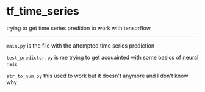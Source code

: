 # tf_time_series

trying to get time series predition to work with tensorflow
***
`main.py` is the file with the attempted time series prediction

`test_predictor.py` is me trying to get acquainted with some basics of neural nets

`str_to_num.py` this used to work but it doesn't anymore and I don't know why